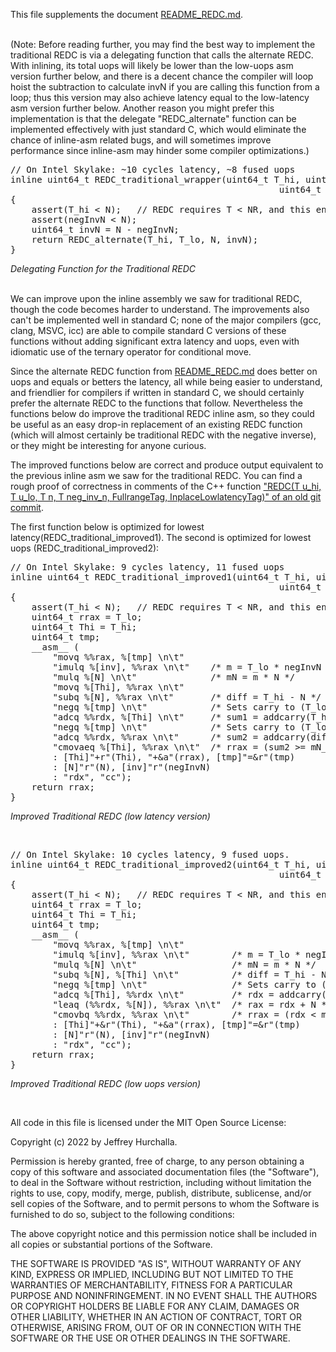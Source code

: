 This file supplements the document [README_REDC.md](README_REDC.md).
<br><br>

(Note: Before  reading further, you may find the best way to implement the traditional REDC is via a delegating function that calls the alternate REDC.  With inlining, its total uops will likely be lower than the low-uops asm version further below, and there is a decent chance the compiler will loop hoist the subtraction to calculate invN if you are calling this function from a loop; thus this version may also achieve latency equal to the low-latency asm version further below.  Another reason you might prefer this implementation is that the delegate "REDC_alternate" function can be implemented effectively with just standard C, which would eliminate the chance of inline-asm related bugs, and will sometimes improve performance since inline-asm may hinder some compiler optimizations.)<br>

<pre>
// On Intel Skylake: ~10 cycles latency, ~8 fused uops
inline uint64_t REDC_traditional_wrapper(uint64_t T_hi, uint64_t T_lo,
                                                   uint64_t N, uint64_t negInvN)
{
    assert(T_hi < N);   // REDC requires T < NR, and this enforces it.
    assert(negInvN < N);
    uint64_t invN = N - negInvN;
    return REDC_alternate(T_hi, T_lo, N, invN);
}
</pre>
<i>Delegating Function for the Traditional REDC</i>
<br><br>

We can improve upon the inline assembly we saw for traditional REDC, though the code becomes harder to understand.  The improvements also can't be implemented well in standard C; none of the major compilers (gcc, clang, MSVC, icc) are able to compile standard C versions of these functions without adding significant extra latency and uops, even with idiomatic use of the ternary operator for conditional move.

Since the alternate REDC function from [README_REDC.md](README_REDC.md) does better on uops and equals or betters the latency, all while being easier to understand, and friendlier for compilers if written in standard C, we should certainly prefer the alternate REDC to the functions that follow.  Nevertheless the functions below do improve the traditional REDC inline asm, so they could be useful as an easy drop-in replacement of an existing REDC function (which will almost certainly be traditional REDC with the negative inverse), or they might be interesting for anyone curious.

The improved functions below are correct and produce output equivalent to the previous inline asm we saw for the traditional REDC.  You can find a rough proof of correctness in comments of the C++ function ["REDC(T u_hi, T u_lo, T n, T neg_inv_n, FullrangeTag, InplaceLowlatencyTag)" of an old git commit](https://github.com/hurchalla/modular_arithmetic/blob/66281af1639031b04bdaf9b916e5d5638d3ded25/montgomery_arithmetic/include/hurchalla/montgomery_arithmetic/detail/platform_specific/RedcLargeR.h#L365).

The first function below is optimized for lowest latency(REDC_traditional_improved1).  The second is optimized for lowest uops (REDC_traditional_improved2):</br>


<pre>
// On Intel Skylake: 9 cycles latency, 11 fused uops
inline uint64_t REDC_traditional_improved1(uint64_t T_hi, uint64_t T_lo,
                                                   uint64_t N, uint64_t negInvN)
{
    assert(T_hi < N);   // REDC requires T < NR, and this enforces it.
    uint64_t rrax = T_lo;
    uint64_t Thi = T_hi;
    uint64_t tmp;
    __asm__ (
        "movq %%rax, %[tmp] \n\t"
        "imulq %[inv], %%rax \n\t"    /* m = T_lo * negInvN */
        "mulq %[N] \n\t"              /* mN = m * N */
        "movq %[Thi], %%rax \n\t"
        "subq %[N], %%rax \n\t"       /* diff = T_hi - N */
        "negq %[tmp] \n\t"            /* Sets carry to (T_lo != 0) */
        "adcq %%rdx, %[Thi] \n\t"     /* sum1 = addcarry(T_hi, mN_hi) */
        "negq %[tmp] \n\t"            /* Sets carry to (T_lo != 0) */
        "adcq %%rdx, %%rax \n\t"      /* sum2 = addcarry(diff, mN_hi) */
        "cmovaeq %[Thi], %%rax \n\t"  /* rrax = (sum2 >= mN_hi) ? sum1 : sum2 */
        : [Thi]"+r"(Thi), "+&a"(rrax), [tmp]"=&r"(tmp)
        : [N]"r"(N), [inv]"r"(negInvN)
        : "rdx", "cc");
    return rrax;
}
</pre>
<i>Improved Traditional REDC (low latency version)</i>

</br>

<pre>
// On Intel Skylake: 10 cycles latency, 9 fused uops.
inline uint64_t REDC_traditional_improved2(uint64_t T_hi, uint64_t T_lo,
                                                   uint64_t N, uint64_t negInvN)
{
    assert(T_hi < N);   // REDC requires T < NR, and this enforces it.
    uint64_t rrax = T_lo;
    uint64_t Thi = T_hi;
    uint64_t tmp;
    __asm__ (
        "movq %%rax, %[tmp] \n\t"
        "imulq %[inv], %%rax \n\t"        /* m = T_lo * negInvN */
        "mulq %[N] \n\t"                  /* mN = m * N */
        "subq %[N], %[Thi] \n\t"          /* diff = T_hi - N */
        "negq %[tmp] \n\t"                /* Sets carry to (T_lo != 0) */
        "adcq %[Thi], %%rdx \n\t"         /* rdx = addcarry(diff, mN_hi) */
        "leaq (%%rdx, %[N]), %%rax \n\t"  /* rax = rdx + N */
        "cmovbq %%rdx, %%rax \n\t"        /* rrax = (rdx &lt; mN_hi) ? rdx : rax */
        : [Thi]"+&r"(Thi), "+&a"(rrax), [tmp]"=&r"(tmp)
        : [N]"r"(N), [inv]"r"(negInvN)
        : "rdx", "cc");
    return rrax;
}
</pre>
<i>Improved Traditional REDC (low uops version)</i>

</br>

All code in this file is licensed under the MIT Open Source License:

Copyright (c) 2022 by Jeffrey Hurchalla.

Permission is hereby granted, free of charge, to any person obtaining a copy of this software and associated documentation files (the "Software"), to deal in the Software without restriction, including without limitation the rights to use, copy, modify, merge, publish, distribute, sublicense, and/or sell copies of the Software, and to permit persons to whom the Software is furnished to do so, subject to the following conditions:

The above copyright notice and this permission notice shall be included in all copies or substantial portions of the Software.

THE SOFTWARE IS PROVIDED "AS IS", WITHOUT WARRANTY OF ANY KIND, EXPRESS OR IMPLIED, INCLUDING BUT NOT LIMITED TO THE WARRANTIES OF MERCHANTABILITY, FITNESS FOR A PARTICULAR PURPOSE AND NONINFRINGEMENT. IN NO EVENT SHALL THE AUTHORS OR COPYRIGHT HOLDERS BE LIABLE FOR ANY CLAIM, DAMAGES OR OTHER LIABILITY, WHETHER IN AN ACTION OF CONTRACT, TORT OR OTHERWISE, ARISING FROM, OUT OF OR IN CONNECTION WITH THE SOFTWARE OR THE USE OR OTHER DEALINGS IN THE SOFTWARE.

